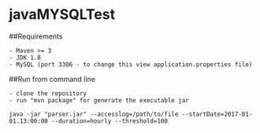 # javaMYSQLTest


##Requirements

	- Maven >= 3
	- JDK 1.8
	- MySQL (port 3306 - to change this view application.properties file)


##Run from command line 
	
	- clone the repository
	- run "mvn package" for generate the executable jar
	
    java -jar "parser.jar" --accesslog=/path/to/file --startDate=2017-01-01.13:00:00 --duration=hourly --threshold=100 
